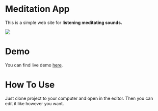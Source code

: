 # Meditation App

This is a simple web site for **listening meditating sounds.**

![](https://thumbs.gfycat.com/ShadowyUnlinedAustraliankelpie.webp)

# Demo

You can find live demo [here](meditationapp.netlify.com).

# How To Use

Just clone project to your computer and open in the editor. Then you can edit it like however you want.
